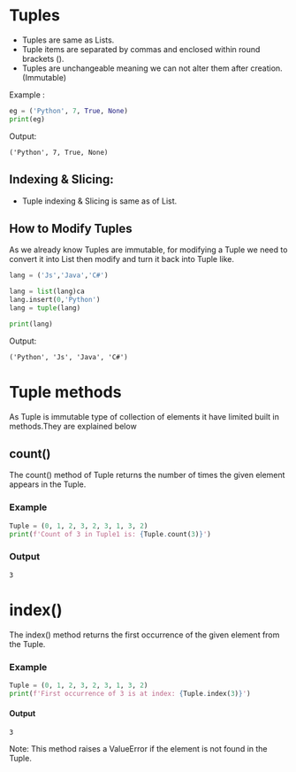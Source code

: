 # Tuples

- Tuples are same as Lists. 
- Tuple items are separated by commas and enclosed within round brackets ().
- Tuples are unchangeable meaning we can not alter them after creation. (Immutable)

Example :
```py
eg = ('Python', 7, True, None)
print(eg)
```
Output:
```
('Python', 7, True, None)
```

## Indexing & Slicing:

- Tuple indexing & Slicing is same as of List.

## How to Modify Tuples

As we already know Tuples are immutable, for modifying a Tuple we need to convert it into List then modify and turn it back into Tuple like.

```py
lang = ('Js','Java','C#')

lang = list(lang)ca
lang.insert(0,'Python')
lang = tuple(lang)

print(lang)
```

Output:
```
('Python', 'Js', 'Java', 'C#')
```

# Tuple methods
As Tuple is immutable type of collection of elements it have limited built in methods.They are explained below

## count()
The count() method of Tuple returns the number of times the given element appears in the Tuple.

### Example
```python
Tuple = (0, 1, 2, 3, 2, 3, 1, 3, 2)
print(f'Count of 3 in Tuple1 is: {Tuple.count(3)}')
```
### Output
```
3
```

# index() 
The index() method returns the first occurrence of the given element from the Tuple.

### Example
```python
Tuple = (0, 1, 2, 3, 2, 3, 1, 3, 2)
print(f'First occurrence of 3 is at index: {Tuple.index(3)}')
```
#### Output
```
3
```
Note: This method raises a ValueError if the element is not found in the Tuple.
